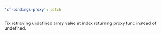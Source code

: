 ```yaml
---
'cf-bindings-proxy': patch
---
```


Fix retrieving undefined array value at index returning proxy func instead of undefined.
